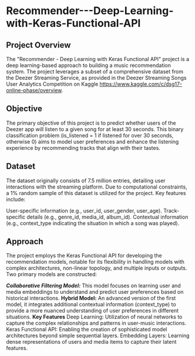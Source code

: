 # Recommender---Deep-Learning-with-Keras-Functional-API

## Project Overview

The "Recommender - Deep Learning with Keras Functional API" project is a deep learning-based approach to building a music recommendation system. The project leverages a subset of a comprehensive dataset from the Deezer Streaming Service, as provided in the Deezer Streaming Songs User Analytics Competition on Kaggle https://www.kaggle.com/c/dsg17-online-phase/overview.

## Objective
The primary objective of this project is to predict whether users of the Deezer app will listen to a given song for at least 30 seconds. This binary classification problem (is_listened = 1 if listened for over 30 seconds, otherwise 0) aims to model user preferences and enhance the listening experience by recommending tracks that align with their tastes.

## Dataset
The dataset originally consists of 7.5 million entries, detailing user interactions with the streaming platform. Due to computational constraints, a 1% random sample of this dataset is utilized for the project. Key features include:

User-specific information (e.g., user_id, user_gender, user_age).
Track-specific details (e.g., genre_id, media_id, album_id).
Contextual information (e.g., context_type indicating the situation in which a song was played).

## Approach
The project employs the Keras Functional API for developing the recommendation models, notable for its flexibility in handling models with complex architectures, non-linear topology, and multiple inputs or outputs. Two primary models are constructed:

***Collaborative Filtering Model:*** This model focuses on learning user and media embeddings to understand and predict user preferences based on historical interactions.
**Hybrid Model:** An advanced version of the first model, it integrates additional contextual information (context_type) to provide a more nuanced understanding of user preferences in different situations.
**Key Features**
Deep Learning: Utilization of neural networks to capture the complex relationships and patterns in user-music interactions.
Keras Functional API: Enabling the creation of sophisticated model architectures beyond simple sequential layers.
Embedding Layers: Learning dense representations of users and media items to capture their latent features.
